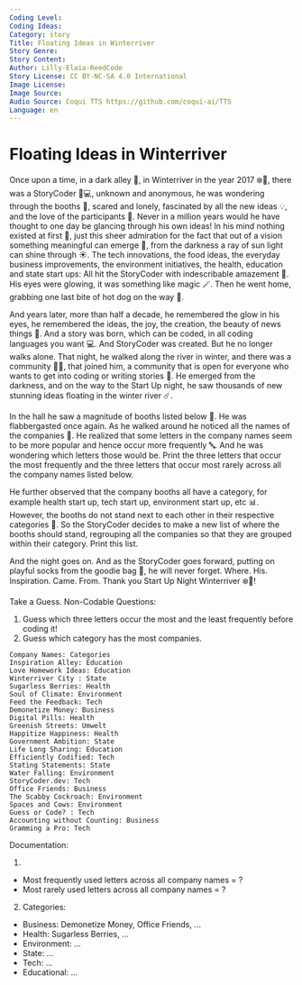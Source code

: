 ```yaml
---
Coding Level:
Coding Ideas:
Category: story
Title: Floating Ideas in Winterriver
Story Genre:
Story Content:
Author: Lilly-Elaia-ReedCode
Story License: CC BY-NC-SA 4.0 International
Image License:
Image Source:
Audio Source: Coqui TTS https://github.com/coqui-ai/TTS
Language: en
---
```


# Floating Ideas in Winterriver

Once upon a time, in a dark alley 🌃, in Winterriver in the year 2017 ❄️🌊,
there was a StoryCoder 📝💻, unknown and anonymous, he was wondering through the
booths 🎪, scared and lonely, fascinated by all the new ideas 💡, and the love
of the participants 💙. Never in a million years would he have thought to one
day be glancing through his own ideas! In his mind nothing existed at first 🧠,
just this sheer admiration for the fact that out of a vision something
meaningful can emerge 👀, from the darkness a ray of sun light can shine through
☀️. The tech innovations, the food ideas, the everyday business improvements,
the environment initiatives, the health, education and state start ups: All hit
the StoryCoder with indescribable amazement 🎉. His eyes were glowing, it was
something like magic 🪄. Then he went home, grabbing one last bite of hot dog on
the way 🌭.

And years later, more than half a decade, he remembered the glow in his eyes, he
remembered the ideas, the joy, the creation, the beauty of news things 🚀. And a
story was born, which can be coded, in all coding languages you want 💻. And
StoryCoder was created. But he no longer walks alone. That night, he walked
along the river in winter, and there was a community 👥👥, that joined him, a
community that is open for everyone who wants to get into coding or writing
stories 🤗. He emerged from the darkness, and on the way to the Start Up night,
he saw thousands of new stunning ideas floating in the winter river ☄️.

In the hall he saw a magnitude of booths listed below 🛒. He was flabbergasted
once again. As he walked around he noticed all the names of the companies 🏬. He
realized that some letters in the company names seem to be more popular and
hence occur more frequently 🔤. And he was wondering which letters those would
be. Print the three letters that occur the most frequently and the three letters
that occur most rarely across all the company names listed below.

He further observed that the company booths all have a category, for example
health start up, tech start up, environment start up, etc 📊. However, the
booths do not stand next to each other in their respective categories 🔀. So the
StoryCoder decides to make a new list of where the booths should stand,
regrouping all the companies so that they are grouped within their category.
Print this list.

And the night goes on. And as the StoryCoder goes forward, putting on playful
socks from the goodie bag 🧦, he will never forget. Where. His. Inspiration.
Came. From. Thank you Start Up Night Winterriver ❄️🌊!

Take a Guess. Non-Codable Questions:

1. Guess which three letters occur the most and the least frequently before coding it!
2. Guess which category has the most companies.

```
Company Names: Categories
Inspiration Alley: Education
Love Homework Ideas: Education
Winterriver City : State
Sugarless Berries: Health
Soul of Climate: Environment
Feed the Feedback: Tech
Demonetize Money: Business
Digital Pills: Health
Greenish Streets: Umwelt
Happitize Happiness: Health
Government Ambition: State
Life Long Sharing: Education
Efficiently Codified: Tech
Stating Statements: State
Water Falling: Environment
StoryCoder.dev: Tech
Office Friends: Business
The Scabby Cockroach: Environment
Spaces and Cows: Environment
Guess or Code? : Tech
Accounting without Counting: Business
Gramming a Pro: Tech
```

Documentation:

1)

- Most frequently used letters across all company names = ?
- Most rarely used letters across all company names = ?

2) Categories:

- Business: Demonetize Money, Office Friends, ...
- Health: Sugarless Berries, ...
- Environment: ...
- State: ...
- Tech: ...
- Educational: ...
